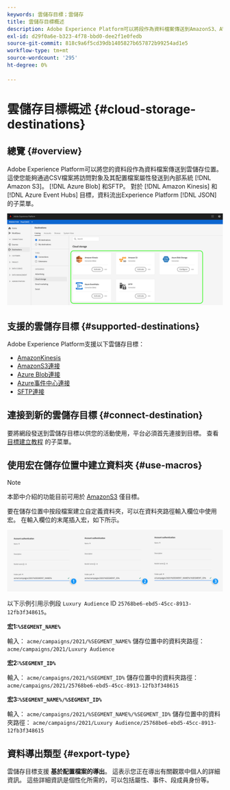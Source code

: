 ```yaml
---
keywords: 雲儲存目標；雲儲存
title: 雲儲存目標概述
description: Adobe Experience Platform可以將段作為資料檔案傳送到AmazonS3、AWSKinesis、Azure事件中心或SFTP雲儲存位置。
exl-id: d29f0a6e-b323-4f78-bbd0-dee2f1e0fedb
source-git-commit: 818c9a6f5cd39db1405827b657872b99254ad1e5
workflow-type: tm+mt
source-wordcount: '295'
ht-degree: 0%

---
```


# 雲儲存目標概述 {#cloud-storage-destinations}

## 總覽 {#overview}

Adobe Experience Platform可以將您的資料段作為資料檔案傳送到雲儲存位置。 這使您能夠通過CSV檔案將訪問對象及其配置檔案屬性發送到內部系統 [!DNL Amazon S3]。 [!DNL Azure Blob] 和SFTP。 對於 [!DNL Amazon Kinesis] 和 [!DNL Azure Event Hubs] 目標，資料流出Experience Platform [!DNL JSON] 的子菜單。

![Adobe雲儲存目標](../../assets/catalog/cloud-storage/cloud-storage-destinations.png)

## 支援的雲儲存目標 {#supported-destinations}

Adobe Experience Platform支援以下雲儲存目標：

* [AmazonKinesis](amazon-kinesis.md)
* [AmazonS3連接](amazon-s3.md)
* [Azure Blob連接](azure-blob.md)
* [Azure事件中心連接](azure-event-hubs.md)
* [SFTP連接](sftp.md)

## 連接到新的雲儲存目標 {#connect-destination}

要將網段發送到雲儲存目標以供您的活動使用，平台必須首先連接到目標。 查看 [目標建立教程](../../ui/connect-destination.md) 的子菜單。


## 使用宏在儲存位置中建立資料夾 {#use-macros}

>[!NOTE]
>
> 本節中介紹的功能目前可用於 [AmazonS3](amazon-s3.md) 僅目標。

要在儲存位置中按段檔案建立自定義資料夾，可以在資料夾路徑輸入欄位中使用宏。 在輸入欄位的末尾插入宏，如下所示。

![如何使用宏在儲存中建立資料夾](../../assets/catalog/cloud-storage/workflow/macros-folder-path.png)

以下示例引用示例段 `Luxury Audience` ID `25768be6-ebd5-45cc-8913-12fb3f348615`。

**宏1:`%SEGMENT_NAME%`**

輸入： `acme/campaigns/2021/%SEGMENT_NAME%`
儲存位置中的資料夾路徑： `acme/campaigns/2021/Luxury Audience`

**宏2:`%SEGMENT_ID%`**

輸入： `acme/campaigns/2021/%SEGMENT_ID%`
儲存位置中的資料夾路徑： `acme/campaigns/2021/25768be6-ebd5-45cc-8913-12fb3f348615`

**宏3:`%SEGMENT_NAME%/%SEGMENT_ID%`**

輸入： `acme/campaigns/2021/%SEGMENT_NAME%/%SEGMENT_ID%`
儲存位置中的資料夾路徑： `acme/campaigns/2021/Luxury Audience/25768be6-ebd5-45cc-8913-12fb3f348615`

## 資料導出類型 {#export-type}

雲儲存目標支援 **基於配置檔案的導出**。 這表示您正在導出有關觀眾中個人的詳細資訊。 這些詳細資訊是個性化所需的，可以包括屬性、事件、段成員身份等。